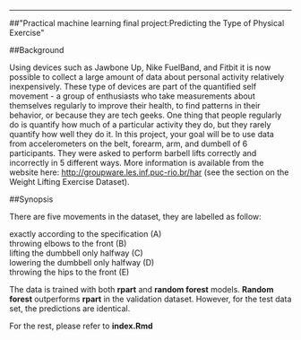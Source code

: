 ---
##"Practical machine learning final project:Predicting the Type of Physical Exercise"

##Background

Using devices such as Jawbone Up, Nike FuelBand, and Fitbit it is now possible to collect a large amount of data about personal activity relatively inexpensively. These type of devices are part of the quantified self movement - a group of enthusiasts who take measurements about themselves regularly to improve their health, to find patterns in their behavior, or because they are tech geeks. One thing that people regularly do is quantify how much of a particular activity they do, but they rarely quantify how well they do it. In this project, your goal will be to use data from accelerometers on the belt, forearm, arm, and dumbell of 6 participants. They were asked to perform barbell lifts correctly and incorrectly in 5 different ways. More information is available from the website here: http://groupware.les.inf.puc-rio.br/har (see the section on the Weight Lifting Exercise Dataset).

##Synopsis

There are five movements in the dataset, they are labelled as follow:

exactly according to the specification (A)  
throwing elbows to the front (B)  
lifting the dumbbell only halfway (C)  
lowering the dumbbell only halfway (D)  
throwing the hips to the front (E)  

The data is trained with both **rpart** and **random forest** models.  **Random forest** outperforms **rpart** in the validation dataset. However, for the test data set, the predictions are identical.

For the rest, please refer to **index.Rmd**